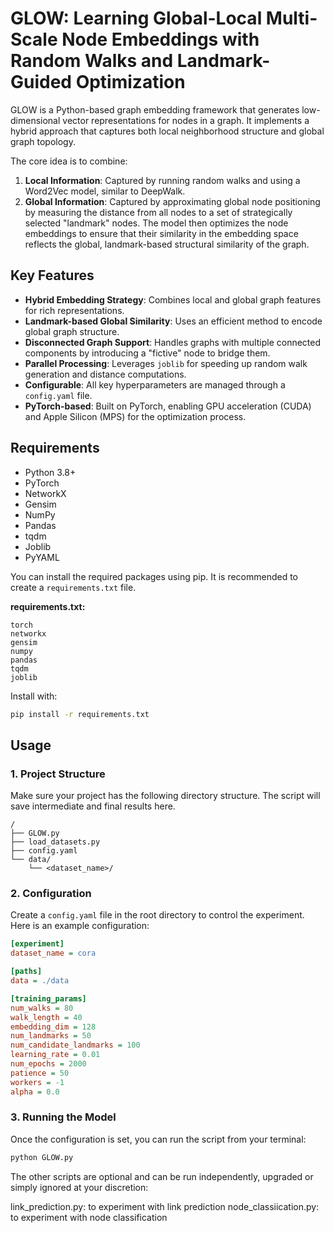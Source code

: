 # GLOW: Learning Global-Local Multi-Scale Node Embeddings with Random Walks and Landmark-Guided Optimization

GLOW is a Python-based graph embedding framework that generates low-dimensional vector representations for nodes in a graph. It implements a hybrid approach that captures both local neighborhood structure and global graph topology.

The core idea is to combine:
1.  **Local Information**: Captured by running random walks and using a Word2Vec model, similar to DeepWalk.
2.  **Global Information**: Captured by approximating global node positioning by measuring the distance from all nodes to a set of strategically selected "landmark" nodes. 
The model then optimizes the node embeddings to ensure that their similarity in the embedding space reflects the global, landmark-based structural similarity of the graph.

## Key Features

*   **Hybrid Embedding Strategy**: Combines local and global graph features for rich representations.
*   **Landmark-based Global Similarity**: Uses an efficient method to encode global graph structure.
*   **Disconnected Graph Support**: Handles graphs with multiple connected components by introducing a "fictive" node to bridge them.
*   **Parallel Processing**: Leverages `joblib` for speeding up random walk generation and distance computations.
*   **Configurable**: All key hyperparameters are managed through a `config.yaml` file.
*   **PyTorch-based**: Built on PyTorch, enabling GPU acceleration (CUDA) and Apple Silicon (MPS) for the optimization process.

## Requirements

*   Python 3.8+
*   PyTorch
*   NetworkX
*   Gensim
*   NumPy
*   Pandas
*   tqdm
*   Joblib
*   PyYAML

You can install the required packages using pip. It is recommended to create a `requirements.txt` file.

**requirements.txt:**
```
torch
networkx
gensim
numpy
pandas
tqdm
joblib
```

Install with:
```sh
pip install -r requirements.txt
```

## Usage

### 1. Project Structure

Make sure your project has the following directory structure. The script will save intermediate and final results here.

```
/
├── GLOW.py
├── load_datasets.py
├── config.yaml
└── data/
    └── <dataset_name>/
```

### 2. Configuration

Create a `config.yaml` file in the root directory to control the experiment. Here is an example configuration:

```ini
[experiment]
dataset_name = cora

[paths]
data = ./data

[training_params]
num_walks = 80
walk_length = 40
embedding_dim = 128
num_landmarks = 50
num_candidate_landmarks = 100
learning_rate = 0.01
num_epochs = 2000
patience = 50
workers = -1
alpha = 0.0
```

### 3. Running the Model

Once the configuration is set, you can run the script from your terminal:

```sh
python GLOW.py
```

The other scripts are optional and can be run independently, upgraded or simply ignored at your discretion: 

link_prediction.py: to experiment with link prediction
node_classiication.py: to experiment with node classification
